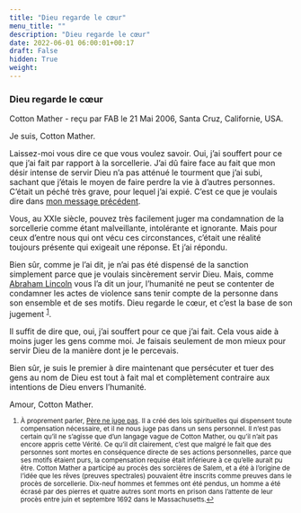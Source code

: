 ```yaml
---
title: "Dieu regarde le cœur"
menu_title: ""
description: "Dieu regarde le cœur"
date: 2022-06-01 06:00:01+00:17
draft: False
hidden: True
weight:
---
```

### Dieu regarde le cœur

Cotton Mather - reçu par FAB le 21 Mai 2006, Santa Cruz, Californie, USA.

Je suis, Cotton Mather.

Laissez-moi vous dire ce que vous voulez savoir. Oui, j’ai souffert pour ce que j’ai fait par rapport à la sorcellerie. J’ai dû faire face au fait que mon désir intense de servir Dieu n’a pas atténué le tourment que j’ai subi, sachant que j’étais le moyen de faire perdre la vie à d’autres personnes. C’était un péché très grave, pour lequel j’ai expié. C’est ce que je voulais dire dans [mon message précédent](/fr-contemporary-messages/fr-contemporary-messages-by-date-order/fr-contemporary-messages-2006/fr-2006-5-20-1-fab-cotton-mather/).

Vous, au XXIe siècle, pouvez très facilement juger ma condamnation de la sorcellerie comme étant malveillante, intolérante et ignorante. Mais pour ceux d’entre nous qui ont vécu ces circonstances, c’était une réalité toujours présente qui exigeait une réponse. Et j’ai répondu.

Bien sûr, comme je l’ai dit, je n’ai pas été dispensé de la sanction simplement parce que je voulais sincèrement servir Dieu. Mais, comme [Abraham Lincoln](/fr-contemporary-messages/fr-contemporary-messages-by-date-order/fr-contemporary-messages-2005/fr-2005-6-30-1-fab-abraham-lincoln/) vous l’a dit un jour, l’humanité ne peut se contenter de condamner les actes de violence sans tenir compte de la personne dans son ensemble et de ses motifs. Dieu regarde le cœur, et c’est la base de son jugement <sup id="a1">[1](#f1)</sup>.

Il suffit de dire que, oui, j’ai souffert pour ce que j’ai fait. Cela vous aide à moins juger les gens comme moi. Je faisais seulement de mon mieux pour servir Dieu de la manière dont je le percevais.

Bien sûr, je suis le premier à dire maintenant que persécuter et tuer des gens au nom de Dieu est tout à fait mal et complètement contraire aux intentions de Dieu envers l’humanité.

Amour, Cotton Mather.
<small>

1. <large id="f1"> À proprement parler, [Père ne juge pas](/fr-james-padgett-messages/fr-padgett-messages-date-order/fr-padgett-messages-1918/fr-1918-2-25-1-jep-jesus/). Il a créé des lois spirituelles qui dispensent toute compensation nécessaire, et il ne nous juge pas dans un sens personnel. Il n’est pas certain qu’il ne s’agisse que d’un langage vague de Cotton Mather, ou qu’il n’ait pas encore appris cette Vérité. Ce qu’il dit clairement, c’est que malgré le fait que des personnes sont mortes en conséquence directe de ses actions personnelles, parce que ses motifs étaient purs, la compensation requise était inférieure à ce qu’elle aurait pu être. Cotton Mather a participé au procès des sorcières de Salem, et a été à l’origine de l’idée que les rêves (preuves spectrales) pouvaient être inscrits comme preuves dans le procès de sorcellerie. Dix-neuf hommes et femmes ont été pendus, un homme a été écrasé par des pierres et quatre autres sont morts en prison dans l’attente de leur procès entre juin et septembre 1692 dans le Massachusetts.[↩](#a1)
